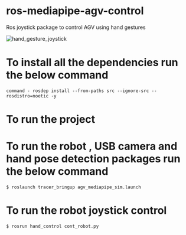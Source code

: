 # ros-mediapipe-agv-control
Ros joystick package to control AGV using hand gestures


![hand_gesture_joystick](https://user-images.githubusercontent.com/43459203/192130856-69376c01-4d05-405c-88a7-8f60f6494919.gif)

# To install all the dependencies run the below command 
	command - rosdep install --from-paths src --ignore-src --rosdistro=noetic -y

# To run the project 
# To run the robot , USB camera and hand pose detection packages  run the below command 

	$ roslaunch tracer_bringup agv_mediapipe_sim.launch

# To run the robot joystick control 

	$ rosrun hand_control cont_robot.py
